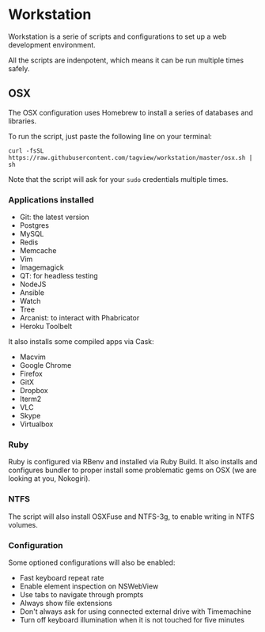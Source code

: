 # Workstation

Workstation is a serie of scripts and configurations to set up a web development environment.

All the scripts are indenpotent, which means it can be run multiple times safely.

## OSX

The OSX configuration uses Homebrew to install a series of databases and libraries.

To run the script, just paste the following line on your terminal:

```
curl -fsSL https://raw.githubusercontent.com/tagview/workstation/master/osx.sh | sh
```

Note that the script will ask for your `sudo` credentials multiple times.

### Applications installed

- Git: the latest version
- Postgres
- MySQL
- Redis
- Memcache
- Vim
- Imagemagick
- QT: for headless testing
- NodeJS
- Ansible
- Watch
- Tree
- Arcanist: to interact with Phabricator
- Heroku Toolbelt

It also installs some compiled apps via Cask:

- Macvim
- Google Chrome
- Firefox
- GitX
- Dropbox
- Iterm2
- VLC
- Skype
- Virtualbox

### Ruby

Ruby is configured via RBenv and installed via Ruby Build. It also installs and configures bundler to proper install some problematic gems on OSX (we are looking at you, Nokogiri).

### NTFS

The script will also install OSXFuse and NTFS-3g, to enable writing in NTFS volumes.

### Configuration

Some optioned configurations will also be enabled:

- Fast keyboard repeat rate
- Enable element inspection on NSWebView
- Use tabs to navigate through prompts
- Always show file extensions
- Don't always ask for using connected external drive with Timemachine
- Turn off keyboard illumination when it is not touched for five minutes
